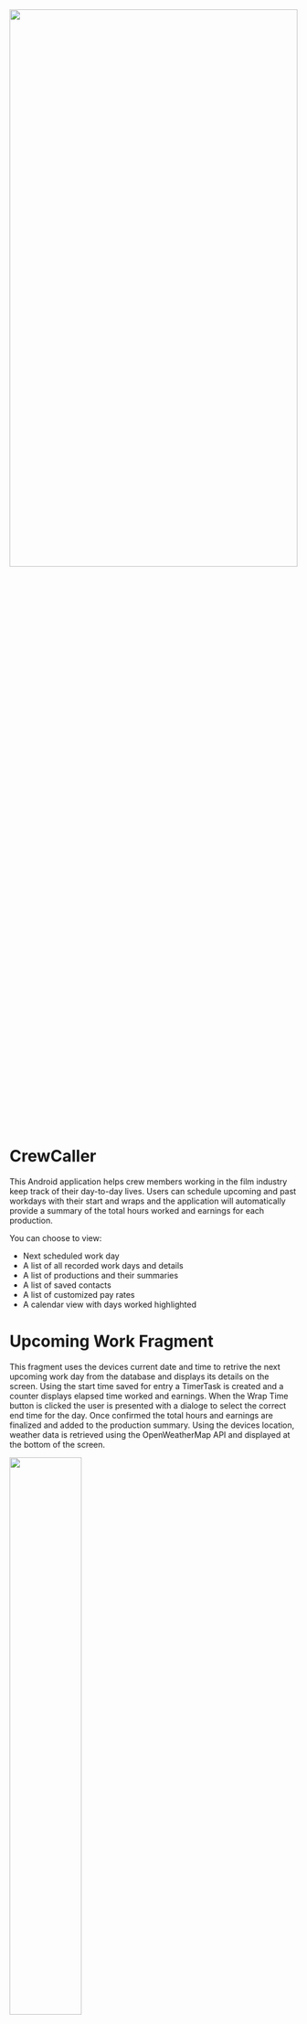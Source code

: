 <img src="https://user-images.githubusercontent.com/93240608/191438845-b65f4fd1-4585-4ef9-8548-1d530ba0caa5.jpg" width="100%" height="50%">


# CrewCaller
This Android application helps crew members working in the film industry keep track of their day-to-day lives. Users can schedule upcoming and past workdays with their start and wraps and the application will automatically provide a summary of the total hours worked and earnings for each production. 

You can choose to view:
- Next scheduled work day
- A list of all recorded work days and details
- A list of productions and their summaries 
- A list of saved contacts
- A list of customized pay rates
- A calendar view with days worked highlighted

# Upcoming Work Fragment
This fragment uses the devices current date and time to retrive the next upcoming work day from the database and displays its details on the screen. Using the start time saved for entry a TimerTask is created and a counter displays elapsed time worked and earnings. When the Wrap Time button is clicked the user is presented with a dialoge to select the correct end time for the day. Once confirmed the total hours and earnings are finalized and added to the production summary.
Using the devices location, weather data is retrieved using the OpenWeatherMap API and displayed at the bottom of the screen.

<img src="https://user-images.githubusercontent.com/93240608/191449677-7824a5b0-d5c1-4f4b-aba3-b26a72a0d71e.gif" width="50%" height="50%">


# Scheduled Work Fragment
This fragment displays all past and future work days organized by date, with entries without a wrap time set displayed in white and completed entries greyed out. When an item is clicked the user will be directed to a details screen that displays all saved information for the given entry. 

<img src="./images/secondscreen.jpg" width="50%" height="50%">
| First Header  | Second Header |
| ------------- | ------------- |
| Content Cell  | Content Cell  |


# Bookmarked Fragment
This fragment loads a list of bookmarked articles which is stored within SharedPreferences. Users can remove individual articles by clicking on the trash icon.

<img src="./images/bookmarkscreen.jpg" width="50%" height="50%">


# Preferences Fragment
This fragment allows the user to select location and language settings for the articles populated within the Covid-19 News Fragment and can also choose to limit the data shown in the Covid-19 Cases Fragment to a specific province. From this screen you are also able to restore the default preference settings and clear all the saved articles from the Bookmarked Fragment.

<img src="./images/preferencescreen.jpg" width="50%" height="50%">


# API
- OpenWeatherMap API

# Developed By
Grayson Ruffo

      Copyright 2022 Grayson Ruffo
